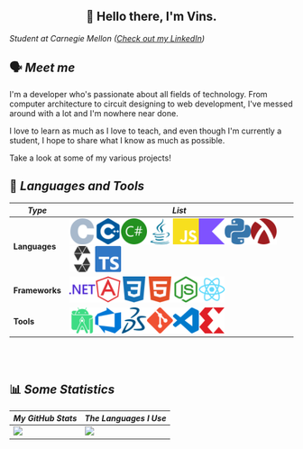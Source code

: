 <h2 align="center">
    👋 Hello there, I'm 
    Vins.
</h2>

_Student at Carnegie Mellon
([Check out my LinkedIn](https://www.linkedin.com/in/sharmavins/))_

## 🗣 <i>Meet me</i>

I'm a developer who's passionate about all fields of technology. From computer
architecture to circuit designing to web development, I've messed around with a
lot and I'm nowhere near done.

I love to learn as much as I love to teach, and even though I'm currently a
student, I hope to share what I know as much as possible.

Take a look at some of my various projects!

## 💾 <i>Languages and Tools</i>

| _Type_         | _List_                                                                                                                                                                                                                                                                                                                                                                                                                                                                                                                                                                                                                                                                                                                                                                                     |
| -------------- | ------------------------------------------------------------------------------------------------------------------------------------------------------------------------------------------------------------------------------------------------------------------------------------------------------------------------------------------------------------------------------------------------------------------------------------------------------------------------------------------------------------------------------------------------------------------------------------------------------------------------------------------------------------------------------------------------------------------------------------------------------------------------------------------ |
| **Languages**  | <img style="width: 46px; height: 46px" src="assets/c.svg" alt="C"><img style="width: 46px; height: 46px" src="assets/cplusplus.svg" alt="C++"><img style="width: 46px; height: 46px" src="assets/csharp.svg" alt="C#"><img style="width: 46px; height: 46px" src="assets/java.svg" alt="Java"><img style="width: 46px; height: 46px" src="assets/javascript.svg" alt="JavaScript"><img style="width: 46px; height: 46px" src="assets/kotlin.svg" alt="Kotlin"><img style="width: 46px; height: 46px" src="assets/python.svg" alt="Python"><img style="width: 46px; height: 46px" src="assets/racket.svg" alt="Racket"><img style="width: 46px; height: 46px" src="assets/solidity.svg" alt="Solidity"><img style="width: 46px; height: 46px" src="assets/typescript.svg" alt="TypeScript"> |
| **Frameworks** | <img style="width: 46px; height: 46px" src="assets/dotnet.svg" alt=".NET"><img style="width: 46px; height: 46px" src="assets/angularjs.svg" alt="Angular"><img style="width: 46px; height: 46px" src="assets/css3.svg" alt="CSS3"><img style="width: 46px; height: 46px" src="assets/html5.svg" alt="HTML5"><img style="width: 46px; height: 46px" src="assets/nodedotjs.svg" alt="Node.js"><img style="width: 46px; height: 46px" src="assets/react.svg" alt="React">                                                                                                                                                                                                                                                                                                                     |
| **Tools**      | <img style="width: 46px; height: 46px" src="assets/androidstudio.svg" alt="Android Studio"><img style="width: 46px; height: 46px" src="assets/azuredevops.svg" alt="Azure DevOps"><img style="width: 46px; height: 46px" src="assets/dassaultsystemes.svg" alt="Dassault Systèmes"><img style="width: 46px; height: 46px" src="assets/git.svg" alt="Git"><img style="width: 46px; height: 46px" src="assets/visualstudiocode.svg" alt="Visual Studio Code"><img style="width: 46px; height: 46px" src="assets/xilinx.svg" alt="Xilinx">                                                                                                                                                                                                                                                    |

<br />
<br />

## 📊 <i>Some Statistics</i>

| <i>My GitHub Stats<i>                                                                                                            | <i>The Languages I Use</i>                                                                                               |
| -------------------------------------------------------------------------------------------------------------------------------- | ------------------------------------------------------------------------------------------------------------------------ |
| <img src="https://github-readme-stats.vercel.app/api?username=sharmavins23&show_icons=true&hide_border=true&count_private=true"> | <img src="https://github-readme-stats.vercel.app/api/top-langs/?username=sharmavins23&show_icons=true&hide_border=true"> |
